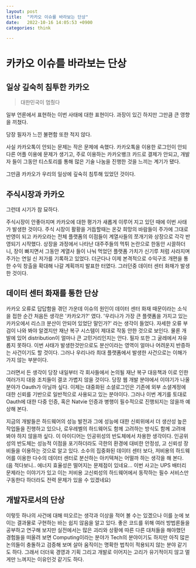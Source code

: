 ```yaml
---
layout: post
title:  "카카오 이슈를 바라보는 단상"
date:   2022-10-16 14:05:53 +0900
categories: think

---
```


# 카카오 이슈를 바라보는 단상

## 일상 깊숙히 침투한 카카오

> 대한민국이 멈췄다

일부 언론에서 표현하는 이번 사태에 대한 표현이다. 과장이 있긴 하지만 그만큼 큰 영향을 끼쳤다. 

당장 필자가 느낀 불편함 또한 적지 않다. 

사실 카카오톡이 안되는 문제는 작은 문제에 속했다. 카카오톡을 이용한 로그인이 안되 다른 어플 이용에 문제가 생기고, 주로 이용하는 카카오뱅크 카드로 결제가 안되고, 개발자 들이 그동안 티스토리를 통해 많은 기술 나눔을 진행한 것을 느끼는 계기가 됐다.

그만큼 카카오가 우리의 일상에 깊숙히 침투해 있었던 것이다.

## 주식시장과 카카오

그런데 시기가 참 묘하다. 

주식시장이 안좋아지며 카카오에 대한 평가가 새롭게 이루어 지고 있던 때에 이번 사태가 발생한 것이다. 주식 시장이 활황을 거듭할때는 온갖 희망의 바람들이 주가에 그대로 반영이 되고 카카오라는 전체 플랫폼의 이점들이 계열사들의 쪼개기와 상장으로 각각 반영되기 시작했다. 상장을 과정에서 나타난 대주주들의 먹튀 논란으로 한동안 시끌하더니, 장이 빠지면서 그동안 계열사 들이 나눠 먹었던 플랫폼 가치가 신기루 처럼 사라지며 주가는 연일 신 저가를 기록하고 있었다. 더군다나 이제 본격적으로 수익구조 개편을 통한 수익 창출을 확대해 나갈 계획까지 발표한 터였다. 그러던중 데이터 센터 화재가 발생한 것이다.

## 데이터 센터 화재를 통한 단상

카카오 오류로 답답함을 겪던 가운데 이슈의 원인이 데이터 센터 화재 때문이라는 소식을 접한 순간 처음든 생각은 '카카오가?' 였다. '우리나가 가장 큰 플랫폼을 가지고 있는 카카오에서 리스크 분산이 안되어 있었단 말인가?' 라는  생각이 들었다. 자세한 오류 부검이 나와 봐야 알겠지만 재난 복구 시스템이 제대로 작동 안한 것으로 보인다. 물론 개발에 있어 distribution이 얼마나 큰 고민거리인지는 안다. 필자 또한 그 굴레에서 자유롭지 못하다. 이번 사태가 발생한것만으로도 분산이라는 영역이 얼마나 어려운지 반증하는 사건이기도 할 것이다. 그러나 우리나라 최대 플랫폼에서 발생한 사건으로는 이해가 가지 않는 부분이다.   

그러면서 든 생각이 당장 내일부터 각 회사들에서 논의될 재난 복구 대응책과 이로 인한 여러가지 대응 조치들이 결코 가볍지 않을 것이다. 당장 웹 개발 분야에서 이야기가 나올 분야가 Oauth가 아닐까 싶다. 이제는 대중화된 소셜로그인은 기존에 외부 소셜계정에 대한 신뢰를 기반으로 일반적으로 사용되고 있는 분야이다. 그러나 이번 계기를 토대로 Oauth에 대한 다중 인증, 혹은 Natvie 인증과 병행이 필수적으로 진행되지는 않을까 예상해 본다.

지금의 개발들은 하드웨어의 성능 발전과 그에 성능에 대한 신뢰위에서 더 생산성 높은 작업들을 진행하고 있으나, 로우레벨의 하드웨어도 함께 고려하는 방식도 함께 고려애 봐야 하지 않을까 싶다. 이 아이디어는 인공위성의 반도체에서 차용한 생각이다. 인공위성의 반도체는 성능적 이점을 포기하더라도 극한의 환경에 대비한 안정성, 고 신뢰성 장비들을 이용하는 것으로 알고 있다. 소수의 집중화된 데이터 센터 보다, 저비용의 하드웨어를 이용한 다수의 데이터 센터로 분산하는 아키텍쳐는 어떨까 하는 생각을 해 본다. (음 적다보니.. 에너지 효율성은 떨어지는 문제점이 있네요... 이번 사고는 UPS 배터리 문제라는 이야기가 있고 이는 저비용 고신뢰성의 하드웨어에서 동작하는 필수 서비스만 구동한다 하더라도 전력 문제가 있을 수 있겠네요)

## 개발자로서의 단상

이렇듯 하나의 사건에 대해 떠오르는 생각과 이상을 적어 볼 수는 있겠으나 이를 눈에 보이는 결과물로 구현하는 바는 쉽지 않음을 알고 있다. 좋은 코드를 위해 여러 방법론들을 공부하고 연구해 보지만 실전에서는 많은 괴리와 상황에 따른 다른 대처들을 해야했던 경험들을 떠올려 보면 Computing이라는 분야가 Tech의 분야이기도 하지만 아직 많은 논의들이 충돌하고 검증해 보며 살아 움직이는 명확한 법칙이 적용되지 않는 분야 같기도 하다. 그래서 더더욱 경영과 기획 그리고 개발로 이어지는 고리가 유기적이지 않고 멀게만 느껴지는 이유인것 같기도 하다.



